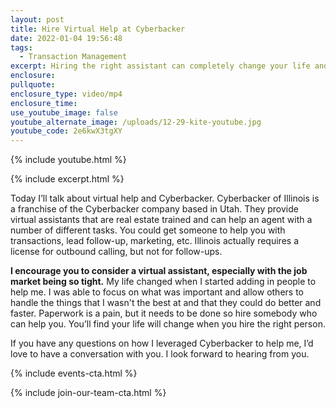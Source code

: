 ```yaml
---
layout: post
title: Hire Virtual Help at Cyberbacker
date: 2022-01-04 19:56:48
tags:
  - Transaction Management
excerpt: Hiring the right assistant can completely change your life and work.
enclosure:
pullquote:
enclosure_type: video/mp4
enclosure_time:
use_youtube_image: false
youtube_alternate_image: /uploads/12-29-kite-youtube.jpg
youtube_code: 2e6kwX3tgXY
---
```

{% include youtube.html %}

{% include excerpt.html %}

Today I’ll talk about virtual help and Cyberbacker. Cyberbacker of Illinois is a franchise of the Cyberbacker company based in Utah. They provide virtual assistants that are real estate trained and can help an agent with a number of different tasks. You could get someone to help you with transactions, lead follow-up, marketing, etc. Illinois actually requires a license for outbound calling, but not for follow-ups.&nbsp;

**I encourage you to consider a virtual assistant, especially with the job market being so tight.** My life changed when I started adding in people to help me. I was able to focus on what was important and allow others to handle the things that I wasn't the best at and that they could do better and faster. Paperwork is a pain, but it needs to be done so hire somebody who can help you. You’ll find your life will change when you hire the right person.

If you have any questions on how I leveraged Cyberbacker to help me, I’d love to have a conversation with you. I look forward to hearing from you.

{% include events-cta.html %}

{% include join-our-team-cta.html %}

